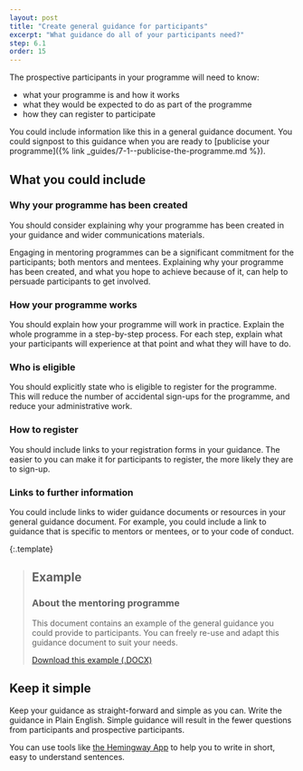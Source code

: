 ```yaml
---
layout: post
title: "Create general guidance for participants"
excerpt: "What guidance do all of your participants need?"
step: 6.1
order: 15
---
```


The prospective participants in your programme will need to know:

- what your programme is and how it works
- what they would be expected to do as part of the programme
- how they can register to participate

You could include information like this in a general guidance document. You could signpost to this guidance when you are ready to [publicise your programme]({% link _guides/7-1--publicise-the-programme.md %}).

## What you could include

### Why your programme has been created

You should consider explaining why your programme has been created in your guidance and wider communications materials.

Engaging in mentoring programmes can be a significant commitment for the participants; both mentors and mentees. Explaining why your programme has been created, and what you hope to achieve because of it, can help to persuade participants to get involved. 

### How your programme works

You should explain how your programme will work in practice. Explain the whole programme in a step-by-step process. For each step, explain what your participants will experience at that point and what they will have to do.

### Who is eligible

You should explicitly state who is eligible to register for the programme. This will reduce the number of accidental sign-ups for the programme, and reduce your administrative work.

### How to register

You should include links to your registration forms in your guidance. The easier to you can make it for participants to register, the more likely they are to sign-up.

### Links to further information

You could include links to wider guidance documents or resources in your general guidance document. For example, you could include a link to guidance that is specific to mentors or mentees, or to your code of conduct.

{:.template}
> ## Example
> ### About the mentoring programme
> 
> This document contains an example of the general guidance you could provide to participants. You can freely re-use and adapt this guidance document to suit your needs.
> 
> <a href="/documents/example-about-the-programme.docx" title="Download an example 'about the programme' document" class="button button--no-margin">Download this example (.DOCX)</a>

## Keep it simple

Keep your guidance as straight-forward and simple as you can. Write the guidance in Plain English. Simple guidance will result in the fewer questions from participants and prospective participants.

You can use tools like [the Hemingway App](https://hemingwayapp.com) to help you to write in short, easy to understand sentences.
